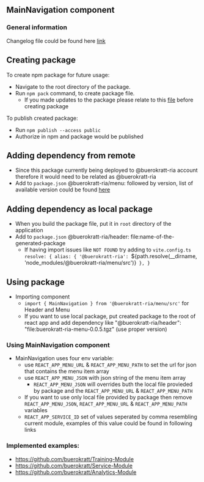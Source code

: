 ## MainNavigation component

### General information

Changelog file could be found here [link](CHANGELOG.md)

## Creating package

To create npm package for future usage:
* Navigate to the root directory of the package.
* Run `npm pack` command, to create package file.
    * If you made updates to the package please relate to this [file](MAKING_CHANGES.md) before creating package

To publish created package:
* Run `npm publish --access public`
* Authorize in npm and package would be published

## Adding dependency from remote
- Since this package currently being deployed to @buerokratt-ria account therefore it would need to be related as @buerokratt-ria
- Add to `package.json` @buerokratt-ria/menu: followed by version, list of available version could be found [here](CHANGELOG.md)

## Adding dependency as local package
- When you build the package file, put it in `root` directory of the application
- Add to `package.json` @buerokratt-ria/header: file:name-of-the-generated-package
  - If having import issues like `NOT FOUND` try adding to `vite.config.ts` 
    `resolve: {
    alias: {
        '@buerokratt-ria': `${path.resolve(__dirname, 'node_modules/@buerokratt-ria/menu/src')}`
        },
    }`

## Using package
* Importing component
  * `import { MainNavigation } from '@buerokratt-ria/menu/src'` for Header and Menu
  * If you want to use local package, put created package to the root of react app and add dependency like "@buerokratt-ria/header": "file:buerokratt-ria-menu-0.0.5.tgz" (use proper version)
### Using MainNavigation component
  * MainNavigation uses four env variable:
    * use `REACT_APP_MENU_URL` & `REACT_APP_MENU_PATH` to set the url for json that contains the menu item array
    * use `REACT_APP_MENU_JSON` with json string of the menu item array
      * `REACT_APP_MENU_JSON` will overrides buth the local file provieded by package and the `REACT_APP_MENU_URL` & `REACT_APP_MENU_PATH`
    * If you want to use only local file provided by package then remove `REACT_APP_MENU_JSON`, `REACT_APP_MENU_URL` & `REACT_APP_MENU_PATH` variables
    * `REACT_APP_SERVICE_ID` set of values seperated by comma resembling current module, examples of this value could be found in following links
    
    

### Implemented examples:
* https://github.com/buerokratt/Training-Module
* https://github.com/buerokratt/Service-Module
* https://github.com/buerokratt/Analytics-Module
